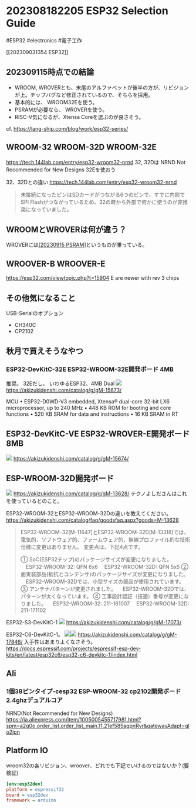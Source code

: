 # 202308182205 ESP32 Selection Guide


#ESP32 #electronics #電子工作

[[202309031354 ESP32]]
## 202309115時点での結論

- WROOM, WROVERとも、末尾のアルファベットが後半の方が、リビジョンが上。チップバグなど修正されているので、そちらを採用。
- 基本的には、 WROOM32Eを使う。
- PSRAMが必要なら、 WROVERを使う。
- RISC-V気になるが、Xtensa Coreを選ぶのが良さそう。

cf.
<https://lang-ship.com/blog/work/esp32-series/>


## WROOM-32 WROOM-32D WROOM-32E

<https://tech.144lab.com/entry/esp32-wroom32-nrnd>
32, 32Dは NRND Not Recommended for New Designs
32Eを使おう

32、32Dとの違い
<https://tech.144lab.com/entry/esp32-wroom32-nrnd>
> 未接続になったピンはSDカードがつながる6つのピンで、すでに内部でSPI Flashがつながっているため、32の時から外部で何かに使うのが非推奨になっていました。

## WROOMとWROVERは何が違う？

WROVERには[[20230915 PSRAM]](疑似SRAM)というものが乗っている。

## WROOVER-B WROOVER-E

<https://esp32.com/viewtopic.php?t=15904>
E are newer with rev 3 chips

## その他気になること

USB-Serialのオプション

- CH340C
- CP2102

## 秋月で買えそうなやつ

### ESP32-DevKitC-32E ESP32-WROOM-32E開発ボード 4MB

推奨。 32Eだし。
いわゆるESP32、4MB Dual
![](2023-08-18-22-17-38.png)
<https://akizukidenshi.com/catalog/g/gM-15673/>

MCU
• ESP32-D0WD-V3 embedded, Xtensa® dual-core 32-bit LX6 microprocessor, up to 240 MHz
• 448 KB ROM for booting and core functions
• 520 KB SRAM for data and instructions
• 16 KB SRAM in RT

## ESP32-DevKitC-VE ESP32-WROVER-E開発ボード 8MB

![](2023-08-18-22-16-31.png)
<https://akizukidenshi.com/catalog/g/gM-15674/>

## ESP-WROOM-32D開発ボード

![](2023-08-18-22-15-52.png)
<https://akizukidenshi.com/catalog/g/gM-13628/>
テクノよしださんはこれを使っているとのこと。

ESP32-WROOM-32とESP32-WROOM-32Dの違いを教えてください。
<https://akizukidenshi.com/catalog/faq/goodsfaq.aspx?goods=M-13628>

> ESP32-WROOM-32[M-11647]とESP32-WROOM-32D[M-13318]では、 電気的、ソフトウェア的、ファームウェア的、無線プロファイル的な技術仕様に変更はありません。 変更点は、下記4点です。
>
> ① SoC(ESP32チップ)のパッケージサイズが変更になりました。
>　ESP32-WROOM-32: QFN 6x6
>　ESP32-WROOM-32D: QFN 5x5
> ② 面実装部品(抵抗とコンデンサ)のパッケージサイズが変更になりました。
>　ESP32-WROOM-32Dでは、小型サイズの部品が使用されています。
> ③ アンテナパターンが変更されました。
>　ESP32-WROOM-32Dでは、パターンが太くなっています。
> ④ 工事設計認証（技適）番号が変更になりました。
>　ESP32-WROOM-32: 211-161007
>　ESP32-WROOM-32D: 211-171102

ESP32-S3-DevKitC-1
![](2023-08-18-22-15-01.png)
<https://akizukidenshi.com/catalog/g/gM-17073/>

ESP32-C6-DevKitC-1。
![](2023-08-18-22-14-24.png)![](2023-08-18-22-14-27.png)
<https://akizukidenshi.com/catalog/g/gM-17846/>
入手性はあまりよくなさそう。
<https://docs.espressif.com/projects/espressif-esp-dev-kits/en/latest/esp32c6/esp32-c6-devkitc-1/index.html>

## Ali

### 1個38ピンタイプ-cesp32 ESP-WROOM-32 cp2102開発ボード2.4ghzデュアルコア

NRND(Not Recommended for New Designs)
<https://ja.aliexpress.com/item/1005005455717981.html?spm=a2g0o.order_list.order_list_main.11.21ef585agpnRvr&gatewayAdapt=glo2jpn>

## Platform IO

wroom32の各リビジョン、wroover、どれでも下記でいけるのではないか？(要検証)

```.ini
[env:esp32dev]
platform = espressif32
board = esp32dev
framework = arduino
```
